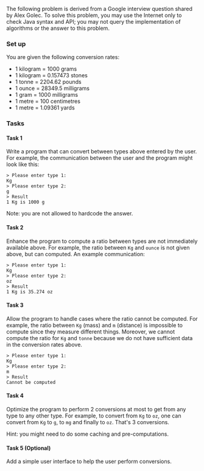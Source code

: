 The following problem is derived from a Google interview question shared by Alex Golec. To solve this problem, you may use the Internet only to check Java syntax and API; you may not query the implementation of algorithms or the answer to this problem.

### Set up

You are given the following conversion rates:

- 1 kilogram = 1000 grams
- 1 kilogram = 0.157473 stones
- 1 tonne = 2204.62 pounds
- 1 ounce = 28349.5 milligrams
- 1 gram = 1000 milligrams
- 1 metre = 100 centimetres
- 1 metre = 1.09361 yards

### Tasks

#### Task 1

Write a program that can convert between types above entered by the user. For example, the communication between the user and the program might look like this:

```
> Please enter type 1:
Kg
> Please enter type 2:
g
> Result
1 Kg is 1000 g
```

Note: you are not allowed to hardcode the answer.

#### Task 2

Enhance the program to compute a ratio between types are not immediately available above. For example, the ratio between `Kg` and `ounce` is not given above, but can computed. An example communication:

```
> Please enter type 1:
Kg
> Please enter type 2:
oz
> Result
1 Kg is 35.274 oz
```

#### Task 3

Allow the program to handle cases where the ratio cannot be computed. For example, the ratio between `Kg` (mass) and `m` (distance) is impossible to compute since they measure different things. Moreover, we cannot compute the ratio for `Kg` and `tonne` because we do not have sufficient data in the conversion rates above.

```
> Please enter type 1:
Kg
> Please enter type 2:
m
> Result
Cannot be computed
```

#### Task 4

Optimize the program to perform 2 conversions at most to get from any type to any other type. For example, to convert from `Kg` to `oz`, one can convert from `Kg` to `g`, to `mg` and finally to `oz`. That's 3 conversions.

Hint: you might need to do some caching and pre-computations.

#### Task 5 (Optional)

Add a simple user interface to help the user perform conversions.